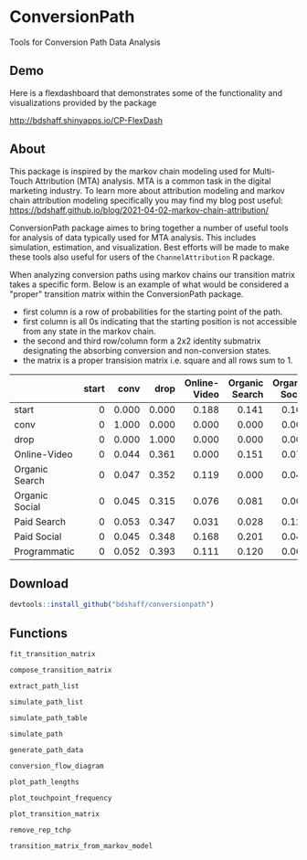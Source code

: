 # ConversionPath
Tools for Conversion Path Data Analysis

## Demo

Here is a flexdashboard that demonstrates some of the functionality and visualizations provided by the package

http://bdshaff.shinyapps.io/CP-FlexDash

## About

This package is inspired by the markov chain modeling used for Multi-Touch Attribution (MTA) analysis. MTA is a common task in the digital marketing industry. To learn more about attribution modeling and markov chain attribution modeling specifically you may find my blog post useful: https://bdshaff.github.io/blog/2021-04-02-markov-chain-attribution/

ConversionPath package aimes to bring together a number of useful tools for analysis of data typically used for MTA analysis. This includes simulation, estimation, and visualization. Best efforts will be made to make these tools also useful for users of the `ChannelAttribution` R package. 

When analyzing conversion paths using markov chains our transition matrix takes a specific form. Below is an example of what would be considered a "proper" transition matrix within the ConversionPath package. 

* first column is a row of probabilities for the starting point of the path.
* first column is all 0s indicating that the starting position is not accessible from any state in the markov chain.
* the second and third row/column form a 2x2 identity submatrix designating the absorbing conversion and non-conversion states.
* the matrix is a proper transision matrix i.e. square and all rows sum to 1.

|               | start|  conv|  drop| Online-Video| Organic Search| Organic Social| Paid Search| Paid Social| Programmatic|
|:--------------|-----:|-----:|-----:|------------:|--------------:|--------------:|-----------:|-----------:|------------:|
|start          |     0| 0.000| 0.000|        0.188|          0.141|          0.164|       0.189|       0.154|        0.164|
|conv           |     0| 1.000| 0.000|        0.000|          0.000|          0.000|       0.000|       0.000|        0.000|
|drop           |     0| 0.000| 1.000|        0.000|          0.000|          0.000|       0.000|       0.000|        0.000|
|Online-Video   |     0| 0.044| 0.361|        0.000|          0.151|          0.071|       0.087|       0.133|        0.154|
|Organic Search |     0| 0.047| 0.352|        0.119|          0.000|          0.048|       0.057|       0.166|        0.211|
|Organic Social |     0| 0.045| 0.315|        0.076|          0.081|          0.000|       0.182|       0.134|        0.167|
|Paid Search    |     0| 0.053| 0.347|        0.031|          0.028|          0.121|       0.000|       0.190|        0.230|
|Paid Social    |     0| 0.045| 0.348|        0.168|          0.201|          0.045|       0.047|       0.000|        0.147|
|Programmatic   |     0| 0.052| 0.393|        0.111|          0.120|          0.063|       0.092|       0.170|        0.000|

## Download

```r
devtools::install_github("bdshaff/conversionpath")

```


## Functions

`fit_transition_matrix`

`compose_transition_matrix`

`extract_path_list`

`simulate_path_list`

`simulate_path_table`

`simulate_path`

`generate_path_data`

`conversion_flow_diagram`

`plot_path_lengths`

`plot_touchpoint_frequency`

`plot_transition_matrix`

`remove_rep_tchp`

`transition_matrix_from_markov_model`
